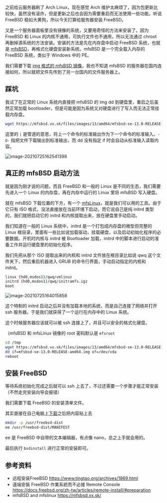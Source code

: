 之前给云服务器刷了 Arch Linux，现在感觉 Arch 维护太麻烦了，因为包更新比较快，虽然没有滚炸，但是更新之后也会因为需要重启而无法使用一些功能。听说 FreeBSD 稳如大黄狗，所以今天打算给服务器安装 FreeBSD。

又是一个服务器面板里没有镜像的系统，又要用奇怪的方法来安装了。因为 FreeBSD 和 Linux 的内核不通用，可执行文件也不通用，所以无法通过 chroot 再删掉源系统的方法安装。安装的方法是先在内存盘中启动 FreeBSD 系统，也就是 [mfsBSD](https://mfsbsd.vx.sk/)，再格式化硬盘安装新系统。mfsBSD 是一个完全载入内存的 FreeBSD 系统，类似于 Windows 中的 PE。

我们需要下载 [img 格式的 mfsBSD 镜像](https://mfsbsd.vx.sk/files/images/13/amd64/mfsbsd-se-13.0-RELEASE-amd64.img)，我也不知道 mfsBSD 的服务器在国内连接如何，所以就把文件先传到了另一台国内的文件服务器上。

## 踩坑

我试了在正常的 Linux 系统内直接把 mfsBSD 的 img dd 到硬盘里，重启之后虽然正常加载 bootloader，但是可能是因为系统又对硬盘进行了写入而无法正常挂载内存盘。

```bash
wget https://mfsbsd.vx.sk/files/images/13/amd64/mfsbsd-se-13.0-RELEASE-amd64.img -O- | dd of=/dev/vda
```

这里的 ` | ` 是管道的意思，将上一个命令的标准输出作为下一个命令的标准输入。`-O-` 指把文件下载输出到标准输出，而 dd 没有指定 if 时会自动从标准输入读取内容。

![image-20210725162541398](https://cdn.lwqwq.com/pic/image-20210725162541398.png#vwid=830&vhei=555)

## 真正的 mfsBSD 启动方法

就是因为刚才说的问题，而且 FreeBSD 和一般的 Linux 是不同的生态，我们需要先进入一个 Linux 的内存盘，再在内存中运行的 Linux 里将 mfsBSD 写入硬盘。

就在 mfsBSD 下载位置的下方，有一个 [mfsLinux](https://mfsbsd.vx.sk/files/iso/mfslinux/mfslinux-0.1.9-dd4a135.iso)，就是我们可以用的工具。由于它只有 ISO 格式，没法直接放在当前环境下启动，而它说自己是纯 initrd 类型的，我们就把启动它的 initrd 和内核提取出来，放在硬盘里手动启动。

我们知道在一般的 Linux 系统中，initrd 是一个打包成内存盘的微型但完整的 Linux 根目录，里面有一些比如说加载驱动，挂载硬盘，以及启动初始化程序的必要数据。开机时内核与 initrd 被 Bootloader 加载，initrd 中的脚本进行启动的准备工作并运行硬盘里的初始化程序。

我们先把从那个 ISO 提取出来的内核和 initrd 文件放在根目录比如说 qwq 这个文件夹下，然后重启机器进入 GRUB 的命令行界面，手动启动指定的内核和 initrd。

```sh
linux (hd0,msdos1)/qwq/vmlinuz
initrd (hd0,msdos1)/qwq/initramfs.igz
boot
```

![image-20210725164015858](https://cdn.lwqwq.com/pic/image-20210725164015858.png#vwid=1018&vhei=481)

这个特制的 initrd 启动之后并没有加载本地的系统，而是自己连接了网络并打开 ssh 服务器。于是我们就获得了一个运行在内存中的 Linux 系统。

这个时候服务器应该就可以被 ssh 连接上了，并且可以安全的格式化硬盘。

（mfsBSD 和 mfsLinux 镜像的 root 密码默认是 `mfsroot`

```bash
cd /tmp
wget https://mfsbsd.vx.sk/files/images/13/amd64/mfsbsd-se-13.0-RELEASE-amd64.img
dd if=mfsbsd-se-13.0-RELEASE-amd64.img of=/dev/vda
reboot
```

## 安装 FreeBSD

等待系统初始化完成之后就可以 ssh 上去了，不过还需要一个步骤才能正常安装（不然走完安装向导会报错）

我们需要下载 FreeBSD 的安装清单文件。

其实直接在自己电脑上[下载](http://ftp.freebsd.org/pub/FreeBSD/releases/amd64/12.0-RELEASE/MANIFEST)之后把内容贴上去

```bash
mkdir -p /usr/freebsd-dist
ee /usr/freebsd-dist/MANIFEST
```

ee 是 FreeBSD 中自带的文本编辑器，有点像 nano，总之上手就会用的。

最后执行 `bsdinstall` 进行正常的安装即可。

## 参考资料

- 远程安装FreeBSD <https://www.tingtao.org/archives/1869.html>
- 遠端安裝 FreeBSD 作業系統而不必接 Remote Console <https://docs.freebsd.org/zh-tw/articles/remote-install/#preparation>
- mfsBSD and mfslinux <https://mfsbsd.vx.sk/>
